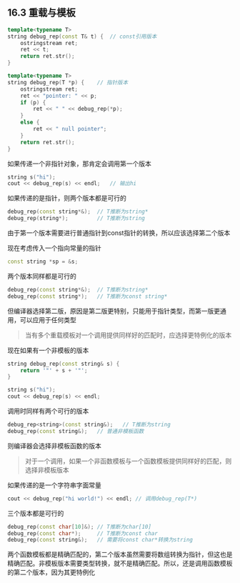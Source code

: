 ## 16.3 重载与模板

```cpp
template<typename T>
string debug_rep(const T& t) {  // const引用版本
    ostringstream ret;
    ret << t;
    return ret.str();
}

template<typename T>
string debug_rep(T *p) {    // 指针版本
    ostringstream ret;
    ret << "pointer: " << p;
    if (p) {
        ret << " " << debug_rep(*p);
    }
    else {
        ret << " null pointer";
    }
    return ret.str();
}
```

如果传递一个非指针对象，那肯定会调用第一个版本

```cpp
string s("hi");
cout << debug_rep(s) << endl;   // 输出hi
```

如果传递的是指针，则两个版本都是可行的

```cpp
debug_rep(const string*&);  // T推断为string*
debug_rep(string*);         // T推断为string
```

由于第一个版本需要进行普通指针到const指针的转换，所以应该选择第二个版本

现在考虑传入一个指向常量的指针

```cpp
const string *sp = &s;
```

两个版本同样都是可行的

```cpp
debug_rep(const string*&);  // T推断为string*
debug_rep(const string*);   // T推断为const string*
```

但编译器选择第二版，原因是第二版更特别，只能用于指针类型，而第一版更通用，可以应用于任何类型

>当有多个重载模板对一个调用提供同样好的匹配时，应选择更特例化的版本

现在如果有一个非模板的版本

```cpp
string debug_rep(const string& s) {
    return '"' + s + '"';
}

string s("hi");
cout << debug_rep(s) << endl;
```

调用时同样有两个可行的版本

```cpp
debug_rep<string>(const string&);   // T推断为string
debug_rep(const string&);   // 普通非模板函数
```

则编译器会选择非模板函数的版本

>对于一个调用，如果一个非函数模板与一个函数模板提供同样好的匹配，则选择非模板版本

如果传递的是一个字符串字面常量

```cpp
cout << debug_rep("hi world!") << endl; // 调用debug_rep(T*)
```

三个版本都是可行的

```cpp
debug_rep(const char[10]&); // T推断为char[10]
debug_rep(const char*);     // T推断为const char
debug_rep(const string&);   // 需要将const char*转换为string
```

两个函数模板都是精确匹配的，第二个版本虽然需要将数组转换为指针，但这也是精确匹配。非模板版本需要类型转换，就不是精确匹配。所以，还是调用函数模板的第二个版本，因为其更特例化

